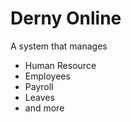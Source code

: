 # Derny Online

A system that manages 
  - Human Resource
  - Employees
  - Payroll
  - Leaves
  - and more
